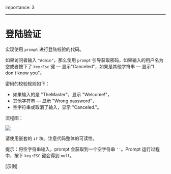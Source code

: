 importance: 3

---

# 登陆验证

实现使用 `prompt` 进行登陆校验的代码。

如果访问者输入 `"Admin"`，那么使用 `prompt` 引导获取密码，如果输入的用户名为空或者按下了 `key:Esc` 键 — 显示"Canceled"，如果是其他字符串 — 显示"I don't know you"。

密码的校验规则如下：

- 如果输入的是 "TheMaster"，显示 "Welcome!"，
- 其他字符串 — 显示 "Wrong password"，
- 空字符串或取消了输入，显示 "Canceled."。

流程图：

![](ifelse_task.png)

请使用嵌套的 `if` 块。注意代码整体的可读性。

提示：将空字符串输入，prompt 会获取到一个空字符串 `''`。Prompt 运行过程中，按下 `key:ESC` 键会得到 `null`。

[示例]
